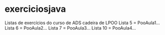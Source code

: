 # exerciciosjava
Listas de exercícios do curso de ADS cadeira de LPOO
Lista 5 = PooAula1...
Lista 6 = PooAula2...
Lista 7 = PooAula3...
Lista 10 = PooAula4...
